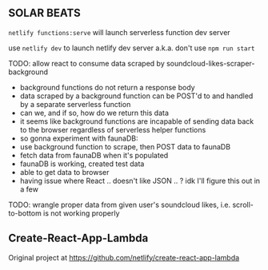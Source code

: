 ## SOLAR BEATS

`netlify functions:serve` will launch serverless function dev server

 use `netlify dev` to launch netlify dev server a.k.a. don't use `npm run start`
 
 TODO: allow react to consume data scraped by soundcloud-likes-scraper-background

  - background functions do not return a response body
  - data scraped by a background function can be POST'd to and handled by a separate serverless function
  - can we, and if so, how do we return this data 
  - it seems like background functions are incapable of sending data back to the browser regardless of serverless helper functions
  - so gonna experiment with faunaDB:
  - use background function to scrape, then POST data to faunaDB
  - fetch data from faunaDB when it's populated
  - faunaDB is working, created test data
  - able to get data to browser
  - having issue where React .. doesn't like JSON .. ?  idk I'll figure this out in a few

 TODO: wrangle proper data from given user's soundcloud likes, i.e. scroll-to-bottom is not working properly

## Create-React-App-Lambda

Original project at https://github.com/netlify/create-react-app-lambda